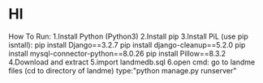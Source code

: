 # HI
How To Run:
1.Install Python (Python3)
2.Install pip
3.Install PiL (use pip isntall):
  pip install Django==3.2.7
  pip install django-cleanup==5.2.0
  pip install mysql-connector-python==8.0.26
  pip install Pillow==8.3.2
4.Download and extract
5.import landmedb.sql
6.open cmd:
  go to landme files (cd to directory of landme)
  type:"python manage.py runserver"
